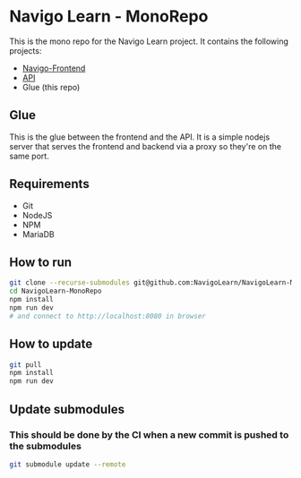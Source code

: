 # Navigo Learn - MonoRepo
This is the mono repo for the Navigo Learn project. It contains the following projects:
  - [Navigo-Frontend](https://github.com/Navigolearn/Navigo-FrontEnd)
  - [API](https://github.com/NavigoLearn/API)
  - Glue (this repo)

## Glue
This is the glue between the frontend and the API. 
It is a simple nodejs server that serves the 
frontend and backend via a proxy so they're on the same port.

## Requirements
  - Git
  - NodeJS
  - NPM
  - MariaDB

## How to run
```bash
git clone --recurse-submodules git@github.com:NavigoLearn/NavigoLearn-MonoRepo.git
cd NavigoLearn-MonoRepo
npm install
npm run dev
# and connect to http://localhost:8080 in browser
```

## How to update
```bash
git pull
npm install
npm run dev
```

## Update submodules
### This should be done by the CI when a new commit is pushed to the submodules
```bash
git submodule update --remote
```
